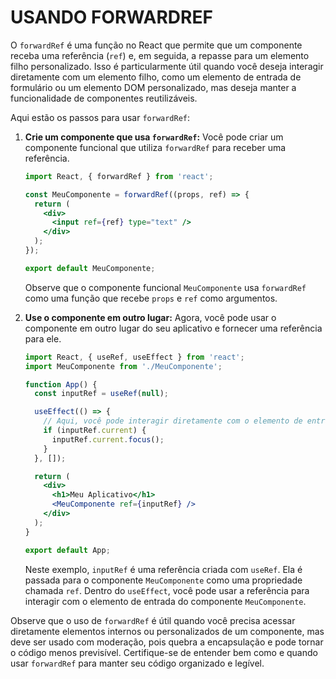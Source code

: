 # USANDO FORWARDREF
O `forwardRef` é uma função no React que permite que um componente receba uma referência (`ref`) e, em seguida, a repasse para um elemento filho personalizado. Isso é particularmente útil quando você deseja interagir diretamente com um elemento filho, como um elemento de entrada de formulário ou um elemento DOM personalizado, mas deseja manter a funcionalidade de componentes reutilizáveis. 

Aqui estão os passos para usar `forwardRef`:

1. **Crie um componente que usa `forwardRef`:** Você pode criar um componente funcional que utiliza `forwardRef` para receber uma referência.

   ```jsx
   import React, { forwardRef } from 'react';

   const MeuComponente = forwardRef((props, ref) => {
     return (
       <div>
         <input ref={ref} type="text" />
       </div>
     );
   });

   export default MeuComponente;
   ```

   Observe que o componente funcional `MeuComponente` usa `forwardRef` como uma função que recebe `props` e `ref` como argumentos.

2. **Use o componente em outro lugar:** Agora, você pode usar o componente em outro lugar do seu aplicativo e fornecer uma referência para ele.

   ```jsx
   import React, { useRef, useEffect } from 'react';
   import MeuComponente from './MeuComponente';

   function App() {
     const inputRef = useRef(null);

     useEffect(() => {
       // Aqui, você pode interagir diretamente com o elemento de entrada.
       if (inputRef.current) {
         inputRef.current.focus();
       }
     }, []);

     return (
       <div>
         <h1>Meu Aplicativo</h1>
         <MeuComponente ref={inputRef} />
       </div>
     );
   }

   export default App;
   ```

   Neste exemplo, `inputRef` é uma referência criada com `useRef`. Ela é passada para o componente `MeuComponente` como uma propriedade chamada `ref`. Dentro do `useEffect`, você pode usar a referência para interagir com o elemento de entrada do componente `MeuComponente`.

Observe que o uso de `forwardRef` é útil quando você precisa acessar diretamente elementos internos ou personalizados de um componente, mas deve ser usado com moderação, pois quebra a encapsulação e pode tornar o código menos previsível. Certifique-se de entender bem como e quando usar `forwardRef` para manter seu código organizado e legível.